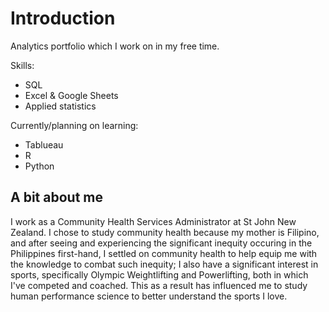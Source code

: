 # Introduction

Analytics portfolio which I work on in my free time.

Skills:
- SQL
- Excel & Google Sheets
- Applied statistics

Currently/planning on learning:
- Tablueau
- R
- Python

## A bit about me

I work as a Community Health Services Administrator at St John New Zealand. I chose to study community health because my mother is Filipino, and after seeing and experiencing the significant inequity occuring in the Philippines first-hand, I settled on community health to help equip me with the knowledge to combat such inequity; I also have a significant interest in sports, specifically Olympic Weightlifting and Powerlifting, both in which I've competed and coached. This as a result has influenced me to study human performance science to better understand the sports I love.
